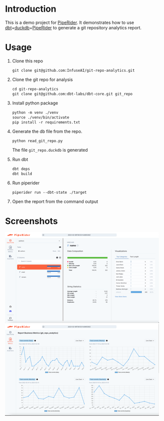 # Introduction

This is a demo project for [PipeRider](https://github.com/InfuseAI/piperider). It demonstrates how to use [dbt](https://www.getdbt.com/)+[duckdb](https://duckdb.org/)+[PipeRider](https://github.com/InfuseAI/piperider) to generate a git repository analytics report.

# Usage

1. Clone this repo
    ```
    git clone git@github.com:InfuseAI/git-repo-analytics.git   
    ```
1. Clone the git repo for analysis
    ```
    cd git-repo-analytics
    git clone git@github.com:dbt-labs/dbt-core.git git_repo
    ```
1. Install python package
    ```
    python -m venv ./venv
    source ./venv/bin/activate
    pip install -r requirements.txt     
    ```
1. Generate the db file from the repo. 
    ```
    python read_git_repo.py       
    ```
    The file `git_repo.duckdb` is generated

1. Run dbt
    ```
    dbt deps
    dbt build
    ```    
1. Run piperider
    ```
    piperider run --dbt-state ./target
    ```
1. Open the report from the command output

# Screenshots

![](assets/screenshot1.png)
![](assets/screenshot2.png)
